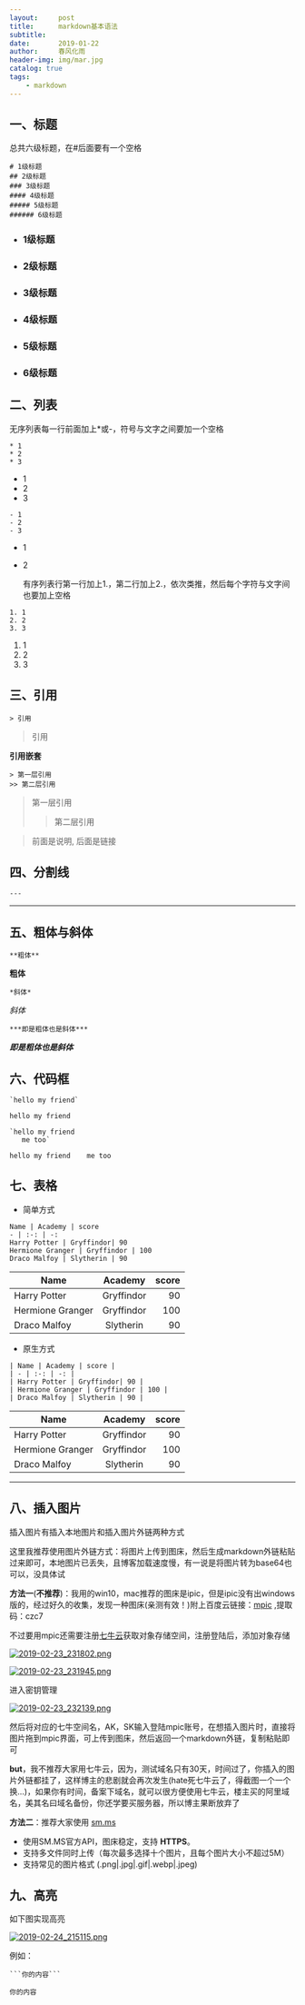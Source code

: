 ```yaml
---
layout:     post
title:      markdown基本语法
subtitle:   
date:       2019-01-22
author:     春风化雨
header-img: img/mar.jpg
catalog: true
tags:
    - markdown
---
```

## 一、标题

总共六级标题，在#后面要有一个空格

```
# 1级标题
## 2级标题
### 3级标题
#### 4级标题
##### 5级标题
###### 6级标题
```

- ### 1级标题
- ### 2级标题
- ### 3级标题
- ### 4级标题
- ### 5级标题
- ### 6级标题

## 二、列表

无序列表每一行前面加上*或-，符号与文字之间要加一个空格

```
* 1
* 2
* 3
```

* 1
* 2
* 3

```
- 1
- 2
- 3
```

- 1
- 2

  有序列表行第一行加上1.，第二行加上2.，依次类推，然后每个字符与文字间也要加上空格

```
1. 1
2. 2
3. 3
```

1. 1
2. 2
3. 3

## 三、引用

```
> 引用
```

> 引用

**引用嵌套**

```
> 第一层引用
>> 第二层引用
```

> 第一层引用
>
>> 第二层引用
>>
>

> []()  前面是说明, 后面是链接

## 四、分割线

```是
---
```

---

## 五、粗体与斜体

```
**粗体**
```

**粗体**

```
*斜体*
```

*斜体*

```
***即是粗体也是斜体***
```

***即是粗体也是斜体***

## 六、代码框

```
`hello my friend`

```

`hello my friend`

```
`hello my friend
   me too`
```

  `hello my friend    me too`

## 七、表格

* 简单方式

```
Name | Academy | score 
- | :-: | -: 
Harry Potter | Gryffindor| 90 
Hermione Granger | Gryffindor | 100 
Draco Malfoy | Slytherin | 90
```

| Name             |  Academy  | score |
| ---------------- | :--------: | ----: |
| Harry Potter     | Gryffindor |    90 |
| Hermione Granger | Gryffindor |   100 |
| Draco Malfoy     | Slytherin |    90 |

* 原生方式

```
| Name | Academy | score | 
| - | :-: | -: | 
| Harry Potter | Gryffindor| 90 | 
| Hermione Granger | Gryffindor | 100 | 
| Draco Malfoy | Slytherin | 90 |
```

| Name             |  Academy  | score |
| ---------------- | :--------: | ----: |
| Harry Potter     | Gryffindor |    90 |
| Hermione Granger | Gryffindor |   100 |
| Draco Malfoy     | Slytherin |    90 |

---

## 八、插入图片

插入图片有插入本地图片和插入图片外链两种方式

这里我推荐使用图片外链方式：将图片上传到图床，然后生成markdown外链粘贴过来即可，本地图片已丢失，且博客加载速度慢，有一说是将图片转为base64也可以，没具体试

**方法一**(**不推荐**)：我用的win10，mac推荐的图床是ipic，但是ipic没有出windows版的，经过好久的收集，发现一种图床(亲测有效！)附上百度云链接：[mpic](https://pan.baidu.com/s/1_20X7lApQU-4R1M6Jx7Xfg) ,提取码：czc7

不过要用mpic还需要注册[七牛云](https://portal.qiniu.com/signup)获取对象存储空间，注册登陆后，添加对象存储

[![2019-02-23_231802.png](https://i.loli.net/2019/02/23/5c716451ddec0.png)](https://i.loli.net/2019/02/23/5c716451ddec0.png)

[![2019-02-23_231945.png](https://i.loli.net/2019/02/23/5c7164d4d0fd6.png)](https://i.loli.net/2019/02/23/5c7164d4d0fd6.png)

进入密钥管理

[![2019-02-23_232139.png](https://i.loli.net/2019/02/23/5c71651fd7ab6.png)](https://i.loli.net/2019/02/23/5c71651fd7ab6.png)

然后将对应的七牛空间名，AK，SK输入登陆mpic账号，在想插入图片时，直接将图片拖到mpic界面，可上传到图床，然后返回一个markdown外链，复制粘贴即可

**but**，我不推荐大家用七牛云，因为，测试域名只有30天，时间过了，你插入的图片外链都挂了，这样博主的悲剧就会再次发生(hate死七牛云了，得截图一个一个换...)，如果你有时间，备案下域名，就可以很方便使用七牛云，楼主买的阿里域名，美其名曰域名备份，你还学要买服务器，所以博主果断放弃了

**方法二**：推荐大家使用 [sm.ms](https://sm.ms/)

- 使用SM.MS官方API，图床稳定，支持 **HTTPS**。
- 支持多文件同时上传（每次最多选择十个图片，且每个图片大小不超过5M）
- 支持常见的图片格式  (.png|.jpg|.gif|.webp|.jpeg)

## 九、高亮

如下图实现高亮

[![2019-02-24_215115.png](https://i.loli.net/2019/02/24/5c72a1bf44f7c.png)](https://i.loli.net/2019/02/24/5c72a1bf44f7c.png)

例如：

```
```你的内容```
```

``你的内容``
